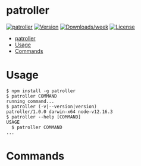 patroller
=========



[![patroller](https://img.shields.io/badge/cli-patroller-brightgreen.svg)](https://oclif.io)
[![Version](https://img.shields.io/npm/v/patroller.svg)](https://npmjs.org/package/patroller)
[![Downloads/week](https://img.shields.io/npm/dw/patroller.svg)](https://npmjs.org/package/patroller)
[![License](https://img.shields.io/npm/l/patroller.svg)](https://github.com/shiva-hack/patroller/blob/master/package.json)

<!-- toc -->
- [patroller](#patroller)
- [Usage](#usage)
- [Commands](#commands)
<!-- tocstop -->
# Usage
<!-- usage -->
```sh-session
$ npm install -g patroller
$ patroller COMMAND
running command...
$ patroller (-v|--version|version)
patroller/1.0.0 darwin-x64 node-v12.16.3
$ patroller --help [COMMAND]
USAGE
  $ patroller COMMAND
...
```
<!-- usagestop -->
# Commands
<!-- commands -->

<!-- commandsstop -->
